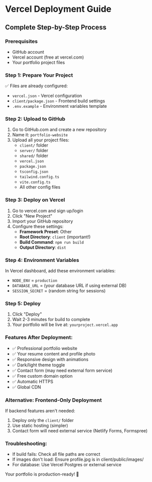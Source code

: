 # Vercel Deployment Guide

## Complete Step-by-Step Process

### Prerequisites
- GitHub account
- Vercel account (free at vercel.com)
- Your portfolio project files

### Step 1: Prepare Your Project
✅ Files are already configured:
- `vercel.json` - Vercel configuration
- `client/package.json` - Frontend build settings
- `.env.example` - Environment variables template

### Step 2: Upload to GitHub
1. Go to GitHub.com and create a new repository
2. Name it: `portfolio-website` 
3. Upload all your project files:
   - `client/` folder
   - `server/` folder 
   - `shared/` folder
   - `vercel.json`
   - `package.json`
   - `tsconfig.json`
   - `tailwind.config.ts`
   - `vite.config.ts`
   - All other config files

### Step 3: Deploy on Vercel
1. Go to vercel.com and sign up/login
2. Click "New Project"
3. Import your GitHub repository
4. Configure these settings:
   - **Framework Preset**: Other
   - **Root Directory**: `client` (important!)
   - **Build Command**: `npm run build`
   - **Output Directory**: `dist`

### Step 4: Environment Variables
In Vercel dashboard, add these environment variables:
- `NODE_ENV` = `production`
- `DATABASE_URL` = (your database URL if using external DB)
- `SESSION_SECRET` = (random string for sessions)

### Step 5: Deploy
1. Click "Deploy"
2. Wait 2-3 minutes for build to complete
3. Your portfolio will be live at: `yourproject.vercel.app`

### Features After Deployment:
- ✅ Professional portfolio website
- ✅ Your resume content and profile photo
- ✅ Responsive design with animations
- ✅ Dark/light theme toggle
- ✅ Contact form (may need external form service)
- ✅ Free custom domain option
- ✅ Automatic HTTPS
- ✅ Global CDN

### Alternative: Frontend-Only Deployment
If backend features aren't needed:
1. Deploy only the `client/` folder
2. Use static hosting (simpler)
3. Contact form will need external service (Netlify Forms, Formspree)

### Troubleshooting:
- If build fails: Check all file paths are correct
- If images don't load: Ensure profile.jpg is in client/public/images/
- For database: Use Vercel Postgres or external service

Your portfolio is production-ready! 🚀